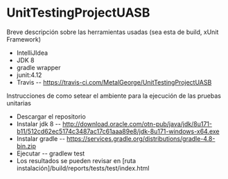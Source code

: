 # UnitTestingProjectUASB

Breve descripción sobre las herramientas usadas (sea esta de build, xUnit Framework)
 - IntelliJIdea
 - JDK 8
 - gradle wrapper
 - junit:4.12
 - Travis 
 -- https://travis-ci.com/MetalGeorge/UnitTestingProjectUASB

Instrucciones de como setear el ambiente para la ejecución de las pruebas unitarias
  - Descargar el repositorio
  - Instalar jdk 8
  -- http://download.oracle.com/otn-pub/java/jdk/8u171-b11/512cd62ec5174c3487ac17c61aaa89e8/jdk-8u171-windows-x64.exe
  - Instalar gradle
  -- https://services.gradle.org/distributions/gradle-4.8-bin.zip
  - Ejecutar 
  -- gradlew test
  - Los resultados se pueden revisar en [ruta instalación]/build/reports/tests/test/index.html
  
